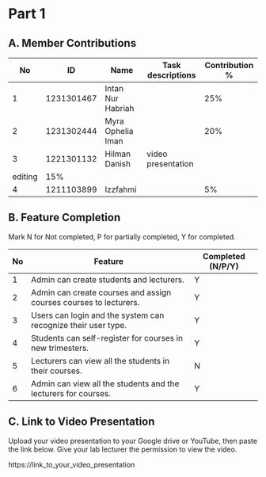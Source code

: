 # Part 1

## A. Member Contributions

No | ID         | Name                     | Task descriptions | Contribution %
-- | ---------- | ------------------------ | ----------------- | --------------
1  |1231301467  |Intan Nur Habriah         |                   |25%
2  |1231302444  |Myra Ophelia Iman         |                   |20%
3  |1221301132  |Hilman Danish             |video presentation 
                                            editing            |15%
4  |1211103899  |Izzfahmi                  |                   |5%


## B. Feature Completion

Mark N for Not completed, P for partially completed, Y for completed. 

No | Feature                                                                         | Completed (N/P/Y)
-- | ------------------------------------------------------------------------------- | ---------------
1  | Admin can create students and lecturers.                                        |Y
2  | Admin can create courses and assign courses courses to lecturers.               |Y
3  | Users can login and the system can recognize their user type.                   |Y
4  | Students can self-register for courses in new trimesters.                       |Y
5  | Lecturers can view all the students in their courses.                           |N
6  | Admin can view all the students and the lecturers for courses.                  |Y


## C. Link to Video Presentation

Upload your video presentation to your Google drive or YouTube, then paste the link below. Give your lab lecturer the permission to view the video.

https://link_to_your_video_presentation

